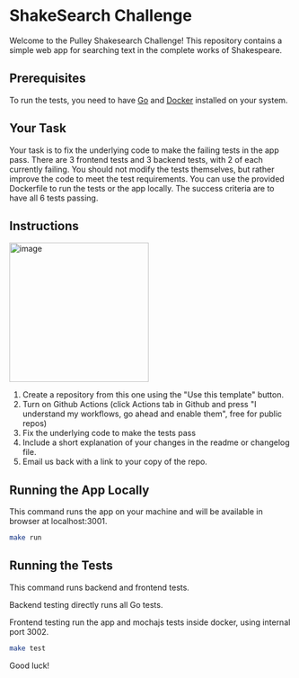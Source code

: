 # ShakeSearch Challenge

Welcome to the Pulley Shakesearch Challenge! This repository contains a simple web app for searching text in the complete works of Shakespeare.

## Prerequisites

To run the tests, you need to have [Go](https://go.dev/doc/install) and [Docker](https://docs.docker.com/engine/install/) installed on your system.

## Your Task

Your task is to fix the underlying code to make the failing tests in the app pass. There are 3 frontend tests and 3 backend tests, with 2 of each currently failing. You should not modify the tests themselves, but rather improve the code to meet the test requirements. You can use the provided Dockerfile to run the tests or the app locally. The success criteria are to have all 6 tests passing.

## Instructions

<img width="248" alt="image" src="https://github.com/ProlificLabs/shakesearch/assets/98766735/061a0129-bd33-49a4-b6a6-009513fe8661">

1. Create a repository from this one using the "Use this template" button.
2. Turn on Github Actions (click Actions tab in Github and press "I understand my workflows, go ahead and enable them", free for public repos)
3. Fix the underlying code to make the tests pass
5. Include a short explanation of your changes in the readme or changelog file.
6. Email us back with a link to your copy of the repo.

## Running the App Locally


This command runs the app on your machine and will be available in browser at localhost:3001.

```bash
make run
```

## Running the Tests

This command runs backend and frontend tests.

Backend testing directly runs all Go tests.

Frontend testing run the app and mochajs tests inside docker, using internal port 3002.

```bash
make test
```

Good luck!
